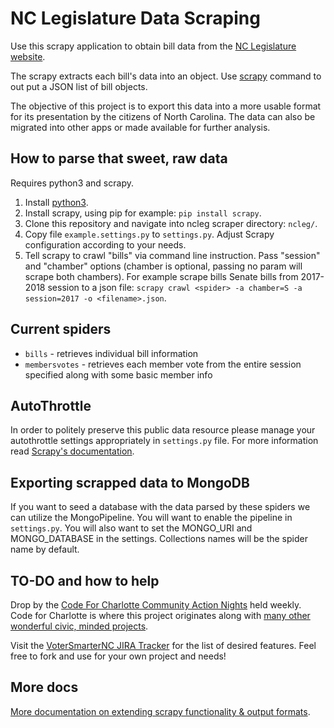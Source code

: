 # NC Legislature Data Scraping

Use this scrapy application to obtain bill data from the [NC Legislature website](http://www.ncleg.net).

The scrapy extracts each bill's data into an object. Use [scrapy](https://github.com/scrapy/scrapy) command to out put a JSON list of bill objects.

The objective of this project is to export this data into a more usable format for its presentation by the citizens of North Carolina. The data can also be migrated into other apps or made available for further analysis.

## How to parse that sweet, raw data

Requires python3 and scrapy.

1. Install [python3](https://www.python.org/downloads/).
1. Install scrapy, using pip for example: `pip install scrapy`.
1. Clone this repository and navigate into ncleg scraper directory: `ncleg/`.
1. Copy file `example.settings.py` to `settings.py`. Adjust Scrapy configuration according to your needs.
1. Tell scrapy to crawl "bills" via command line instruction. Pass "session" and "chamber" options (chamber is optional, passing no param will scrape both chambers). For example scrape bills Senate bills from 2017-2018 session to a json file: `scrapy crawl <spider> -a chamber=S -a session=2017 -o <filename>.json`.

## Current spiders
* `bills` - retrieves individual bill information
* `membersvotes` - retrieves each member vote from the entire session specified along with some basic member info

## AutoThrottle

In order to politely preserve this public data resource please manage your autothrottle settings appropriately in `settings.py` file. For more information read [Scrapy's documentation](https://docs.scrapy.org/en/latest/topics/autothrottle.html).

## Exporting scrapped data to MongoDB

If you want to seed a database with the data parsed by these spiders we can utilize the MongoPipeline. You will want to enable the pipeline in `settings.py`. You will also want to set the MONGO_URI and MONGO_DATABASE in the settings. Collections names will be the spider name by default.

## TO-DO and how to help

Drop by the [Code For Charlotte Community Action Nights](https://www.meetup.com/code-for-charlotte/) held weekly. Code for Charlotte is where this project originates along with [many other wonderful civic, minded projects](http://codeforcharlotte.org/projects/).

Visit the [VoterSmarterNC JIRA Tracker](https://codeforcharlotte.atlassian.net/projects/VOTE/issues) for the list of desired features. Feel free to fork and use for your own project and needs!

## More docs

[More documentation on extending scrapy functionality & output formats](https://doc.scrapy.org/en/latest/topics/commands.html).
